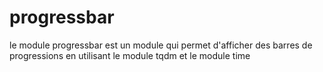 # progressbar

le module progressbar est un module qui permet d'afficher des barres de progressions en utilisant le module tqdm et le module time
